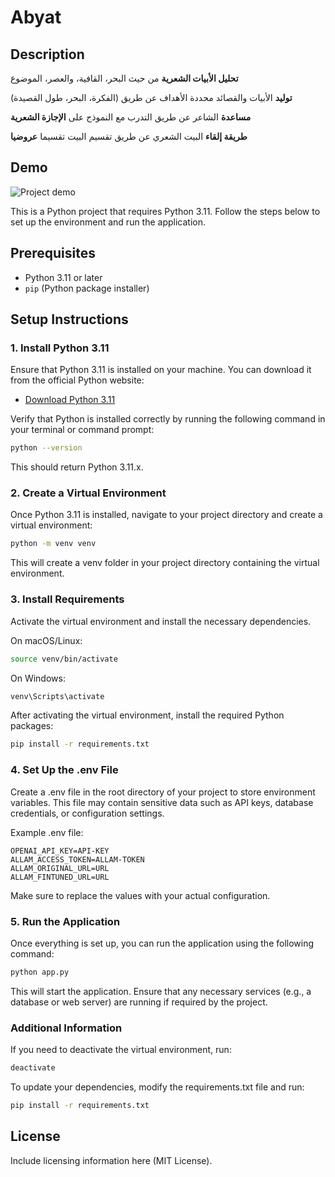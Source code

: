 # Abyat

## Description

**تحليل الأبيات الشعرية** من حيث البحر، القافية، والعصر، الموضوع

**توليد** الأبيات والقصائد محددة الأهداف عن طريق (الفكرة، البحر، طول القصيدة)

**مساعدة** الشاعر عن طريق التدرب مع النموذج على **الإجازة الشعرية**

**طريقة إلقاء** البيت الشعري عن طريق تقسيم البيت تقسيما **عروضيا** 
## Demo
![Project demo](./images/Demo.gif)


This is a Python project that requires Python 3.11. Follow the steps below to set up the environment and run the application.
## Prerequisites

- Python 3.11 or later
- `pip` (Python package installer)

## Setup Instructions

### 1. Install Python 3.11
Ensure that Python 3.11 is installed on your machine. You can download it from the official Python website:

- [Download Python 3.11](https://www.python.org/downloads/release/python-3110/)

Verify that Python is installed correctly by running the following command in your terminal or command prompt:

```bash
python --version
```
This should return Python 3.11.x.

### 2. Create a Virtual Environment
Once Python 3.11 is installed, navigate to your project directory and create a virtual environment:

```bash
python -m venv venv
```
This will create a venv folder in your project directory containing the virtual environment.

### 3. Install Requirements
Activate the virtual environment and install the necessary dependencies.

On macOS/Linux:
```bash
source venv/bin/activate
```
On Windows:
```bash
venv\Scripts\activate
```
After activating the virtual environment, install the required Python packages:

```bash
pip install -r requirements.txt
```
### 4. Set Up the .env File
Create a .env file in the root directory of your project to store environment variables. This file may contain sensitive data such as API keys, database credentials, or configuration settings.

Example .env file:

```env
OPENAI_API_KEY=API-KEY
ALLAM_ACCESS_TOKEN=ALLAM-TOKEN
ALLAM_ORIGINAL_URL=URL
ALLAM_FINTUNED_URL=URL
```
Make sure to replace the values with your actual configuration.

### 5. Run the Application
Once everything is set up, you can run the application using the following command:

```bash
python app.py
```
This will start the application. Ensure that any necessary services (e.g., a database or web server) are running if required by the project.

### Additional Information
If you need to deactivate the virtual environment, run:

```bash
deactivate
```

To update your dependencies, modify the requirements.txt file and run:
```bash
pip install -r requirements.txt
```
## License
Include licensing information here (MIT License).
